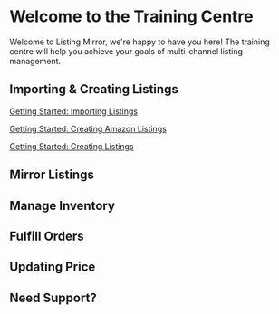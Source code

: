 # Welcome to the Training Centre

Welcome to Listing Mirror, we're happy to have you here! The training centre will help you achieve your goals of multi-channel listing management.

## Importing & Creating Listings

[Getting Started: Importing Listings](./import-create/import-listing)

[Getting Started: Creating Amazon Listings](./import-create/create-amz-listing)

[Getting Started: Creating Listings](./import-create/create-listing)

## Mirror Listings

## Manage Inventory

## Fulfill Orders

## Updating Price

## Need Support?